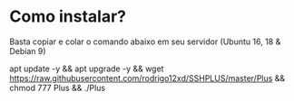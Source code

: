 # Como instalar?

Basta copiar e colar o comando abaixo em
seu servidor (Ubuntu 16, 18 & Debian 9)

apt update -y && apt upgrade -y && wget https://raw.githubusercontent.com/rodrigo12xd/SSHPLUS/master/Plus && chmod 777 Plus && ./Plus
